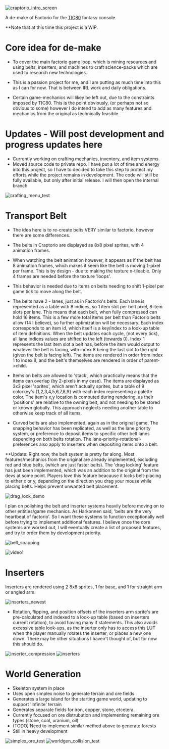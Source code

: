 ![craptorio_intro_screen](https://user-images.githubusercontent.com/25288625/227828751-3b368b87-f0eb-49df-9d21-7928a78b0876.gif)


A de-make of Factorio for the [TIC80](https://tic80.com/) fantasy console. 

**Note that at this time this project is a WIP.

# Core idea for de-make
- To cover the main factorio game loop, which is mining resources and using belts, 
inserters, and machines to craft science-packs which are used to research new technologies.

- This is a passion project for me, and I am putting as much time into this as I can for now. That is between IRL work and daily obligations.

- Certain game-mechanics will likey be left out, due to the constraints
imposed by TIC80. This is the point obviously, (or perhaps not so obvious to some) however 
I do intend to add as many features and mechanics from the original as technically feasible.

# Updates - Will post development and progress updates here
- Currently working on crafting mechanics, inventory, and item systems.
- Moved source code to private repo. I have put a lot of time and energy into this project, so I have to decided to take this step to protect my efforts while the project remains in development. The code will still be fully available, but only after initial release. I will then open the internal branch.

![crafting_menu_test](https://user-images.githubusercontent.com/25288625/229274215-6586e950-eccf-4b99-a30b-f95d4678e94b.gif)

# Transport Belt
- The idea here is to re-create belts VERY similar to factorio, however there are some differences.
- The belts in Craptorio are displayed as 8x8 pixel sprites, with 4 animation frames. 
- When watching the belt animation however, it appears as if the belt has 8 animation frames, which makes it seem like the belt is moving 1-pixel per frame. This is by design - due to making the texture x-tileable. Only 4 frames are needed before the texture 'loops'.
- This behavior is needed due to items on belts needing to shift 1-pixel per game tick to move along the belt.
- The belts have 2 - lanes, just as in Factorio's belts. Each lane is represented as a table with 8 indices, so 1 item slot per belt pixel, 8 item slots per lane. This means that each belt, when fully compressed can hold 16 items. This is a few more total items per belt than Factorio belts allow (14 I believe), so further optimization will be necessary. Each index corresponds to an item id, which itself is a key/index to a look-up table of item definitions. When the belt updates each cycle, (not every tick), all lane indices values are shifted to the left (towards 0). Index 1 represents the last item slot a belt has, before the item would output to whatever the belt is facing, with index 8 being the last slot to the right (given the belt is facing left). The items are rendered in order from index 1 to index 8, and the belt's themselves are rendered in order of parent->child. 

- Items on belts are allowed to 'stack', which practically means that the items can overlap (by 2-pixels in my case). The items are displayed as 3x3 pixel 'sprites', which aren't actually sprites, but a table of 9 colorkey's {1,2,3,4,5,6,7,8,9} with each index representing a palette color. The item's x,y location is computed during rendering, as their 'positions' are relative to the owning belt, and not needing to be stored or known globally. This approach neglects needing another table to otherwise keep track of all items.

- Curved belts are also implemented, again as in the original game. The snapping behavior has been replicated, as well as the lane priority system, or preference to deposit items to specific other belt lanes depending on both belts rotation. The lane-priority-rotational-preferences also apply to inserters when depositing items onto a belt.

**Update: Right now, the belt system is pretty far along. Most features/mechanics from the original are already implemented, excluding red and blue belts, (which are just faster belts). The 'drag locking' feature has just been implemented, which was an addition to the original from the devs at some point. Players love this feature beacause it locks belt-placing to either x or y, depending on the direction you drag your mouse while placing belts. Helps prevent unwanted belt placement.

![drag_lock_demo](https://user-images.githubusercontent.com/25288625/224528837-a106bc2c-11fe-4817-95ad-4086f3deb01b.gif)

I plan on polishing the belt and inserter systems heavily before moving on to other entities/game mechanics.
As Harkonnen said, 'belts are the very heartbeat of factorio'. So I want these systems to function
exceptionally well before trying to implement additional features. I believe once the core systems are worked out, 
I will eventually create a list of proposed features, and try to order them by development priority.

![belt_snapping](https://user-images.githubusercontent.com/25288625/222978303-0ff2decd-3981-4e2b-823a-a885bbd344d6.gif)

![video1](https://user-images.githubusercontent.com/25288625/222978373-efa24fc3-2851-46a9-8c2d-35efd1f96f06.gif)



# Inserters
Inserters are rendered using 2 8x8 sprites, 1 for base, and 1 for straight arm or angled arm.    

 ![inserters_newest](https://user-images.githubusercontent.com/25288625/224526206-13c4cf53-72e3-4a7f-8751-882f974cc4ca.PNG)

- Rotation, flipping, and position offsets of the inserters arm sprite's are pre-calculated and indexed to a look-up table (based on inserters current rotation), to avoid having many if statements. This also avoids excessive table look-ups, as the inserter only has to access this LUT when the player manually rotates the inserter, or places a new one down. There may be other situations I haven't thought of, but for now this should do.   


![inserter_compression](https://user-images.githubusercontent.com/25288625/223278786-12aab20c-7b2d-4715-b91a-6608e8ad559a.gif)
![inserters](https://user-images.githubusercontent.com/25288625/223278793-1f127a68-ccfd-4077-9afc-1702033ee9d3.gif)

# World Generation
- Skeleton system in place
- Uses open simplex noise to generate terrain and ore fields
- Generates a large island for the starting game world, updating to support 'infinite' terrain
- Generates separate fields for iron, copper, stone, etcetera.
- Currently focused on ore distrubution and implementing remaining ore types (stone, coal, uranium, oil)
- (TODO) Need to implement similar method above to generate forests
- Still in heavy development

![simplex_ore_test](https://user-images.githubusercontent.com/25288625/227750297-cfbe41e4-0ff5-4e54-9685-22fbac108bc7.gif)
![worldgen_collision_test](https://user-images.githubusercontent.com/25288625/228401155-64cea2ba-a3d4-49bd-a124-20e3677ce22e.gif)
